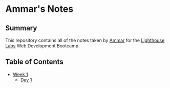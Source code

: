 # Ammar's Notes

## Summary

This repository contains all of the notes taken by [Ammar](https://github.com/ashakir96/lighthouse-web-notes/blob/master/README.md) for the [Lighthouse Labs](https://www.lighthouselabs.ca/) Web Development Bootcamp.



## Table of Contents

* [Week 1](/Week_1)
    * [Day 1](/Week_1/Day_1)